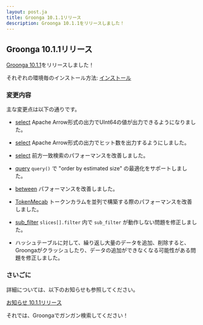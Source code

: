 ```yaml
---
layout: post.ja
title: Groonga 10.1.1リリース
description: Groonga 10.1.1をリリースしました！
---
```


## Groonga 10.1.1リリース

[Groonga 10.1.1](/ja/docs/news.html#release-10-1-1)をリリースしました！

それぞれの環境毎のインストール方法: [インストール](/ja/docs/install.html)

### 変更内容

主な変更点は以下の通りです。

  * [select](/ja/docs/reference/commands/select.html) Apache Arrow形式の出力でUInt64の値が出力できるようになりました。

  * [select](/ja/docs/reference/commands/select.html) Apache Arrow形式の出力でヒット数を出力するようにしました。

  * [select](/ja/docs/reference/commands/select.html) 前方一致検索のパフォーマンスを改善しました。

  * [query](/ja/docs/reference/functions/query.html) ``query()`` で "order by estimated size" の最適化をサポートしました。

  * [between](/ja/docs/reference/functions/between.html) パフォーマンスを改善しました。

  * [TokenMecab](/ja/docs/reference/tokenizers/token_mecab.html) トークンカラムを並列で構築する際のパフォーマンスを改善しました。

  * [sub_filter](/ja/docs/reference/functions/sub_filter.html) ``slices[].filter`` 内で ``sub_filter`` が動作しない問題を修正しました。

  * ハッシュテーブルに対して、繰り返し大量のデータを追加、削除すると、Groongaがクラッシュしたり、データの追加ができなくなる可能性がある問題を修正しました。

### さいごに

詳細については、以下のお知らせも参照してください。

[お知らせ 10.1.1リリース](/ja/docs/news.html#release-10-1-1)

それでは、Groongaでガンガン検索してください！
